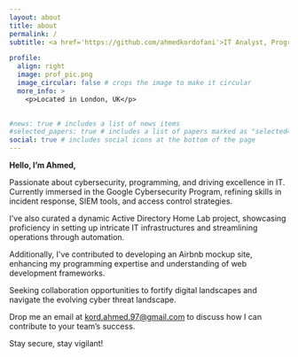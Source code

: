 ```yaml
---
layout: about
title: about
permalink: /
subtitle: <a href='https://github.com/ahmedkordofani'>IT Analyst, Programmer, Cybersecurity Enthusiast</a>

profile:
  align: right
  image: prof_pic.png
  image_circular: false # crops the image to make it circular
  more_info: >
    <p>Located in London, UK</p>
  

#news: true # includes a list of news items
#selected_papers: true # includes a list of papers marked as "selected={true}"
social: true # includes social icons at the bottom of the page
---
```


**Hello, I’m Ahmed,**

Passionate about cybersecurity, programming, and driving excellence in IT. Currently immersed in the Google Cybersecurity Program, refining skills in incident response, SIEM tools, and access control strategies.

I’ve also curated a dynamic Active Directory Home Lab project, showcasing proficiency in setting up intricate IT infrastructures and streamlining operations through automation.

Additionally, I've contributed to developing an Airbnb mockup site, enhancing my programming expertise and understanding of web development frameworks.

Seeking collaboration opportunities to fortify digital landscapes and navigate the evolving cyber threat landscape.

Drop me an email at kord.ahmed.97@gmail.com to discuss how I can contribute to your team’s success.

Stay secure, stay vigilant!